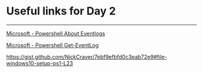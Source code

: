 # Useful links for Day 2

---

[Microsoft - Powershell About Eventlogs](https://docs.microsoft.com/en-us/powershell/module/microsoft.powershell.core/about/about_eventlogs?view=powershell-5.1)

[Microsoft - Powershell Get-EventLog](https://docs.microsoft.com/en-us/powershell/module/microsoft.powershell.management/get-eventlog?view=powershell-5.1)

https://gist.github.com/NickCraver/7ebf9efbfd0c3eab72e9#file-windows10-setup-ps1-L23
